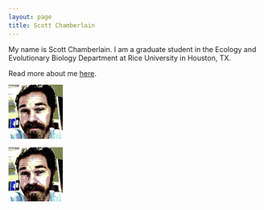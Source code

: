 ```yaml
---
layout: page
title: Scott Chamberlain
---
```


My name is Scott Chamberlain.  I am a graduate student in the Ecology and Evolutionary Biology Department at Rice University in Houston, TX.

Read more about me [here][]. 

![that's me](/images/avatar_small.png)

![A sunflower research site](/images/avatar_small.png)

[here]: http://schamberlain.github.com/scott/about